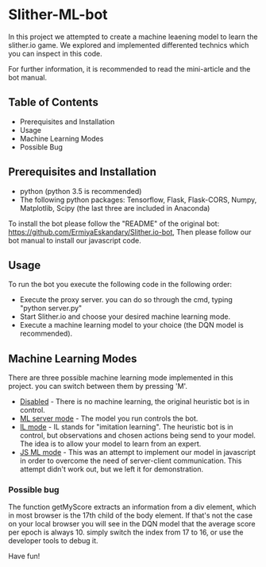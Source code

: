 # Slither-ML-bot

In this project we attempted to create a machine leaening model to learn the slither.io game. We explored and implemented differented technics which you can inspect in this code.

For further information, it is recommended to read the mini-article and the bot manual.

## Table of Contents
- Prerequisites and Installation
- Usage
- Machine Learning Modes
- Possible Bug

## Prerequisites and Installation
- python (python 3.5 is recommended)
- The following python packages: Tensorflow, Flask, Flask-CORS, Numpy, Matplotlib, Scipy (the last three are included in Anaconda)

To install the bot please follow the "README" of the original bot: https://github.com/ErmiyaEskandary/Slither.io-bot,
Then please follow our bot manual to install our javascript code.

## Usage
To run the bot you execute the following code in the following order:
- Execute the proxy server. you can do so through the cmd, typing "python server.py"
- Start Slither.io and choose your desired machine learning mode.
- Execute a machine learning model to your choice (the DQN model is recommended).

## Machine Learning Modes
There are three possible machine learning mode implemented in this project. you can switch between them by pressing 'M'.
- <u>Disabled</u> - There is no machine learning, the original heuristic bot is in control. 
- <u>ML server mode</u> - The model you run controls the bot.
- <u>IL mode</u> - IL stands for "imitation learning". The heuristic bot is in control, but observations and chosen actions being send to your model. The idea is to allow your model to learn from an expert.
- <u>JS ML mode</u> - This was an attempt to implement our model in javascript in order to overcome the need of server-client communication. This attempt didn't work out, but we left it for demonstration.

### Possible bug
The function getMyScore extracts an information from a div element, which in most browser is the 17th child of the body element. If that's not the case on your local browser you will see in the DQN model that the average score per epoch is always 10. simply switch the index from 17 to 16, or use the developer tools to debug it.

Have fun!
